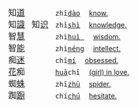 <big>知[道]()</big>　<big>　　</big>　<tt>zhī[dào]()</tt>　
[know.](https://fanyi.baidu.com/#zh/en/知道)   
<big>知[識]()</big>　<big>知[识]()</big>　<tt>zhī[shì]()</tt>　
[knowledge.](https://fanyi.baidu.com/#zh/en/知识)   
<big>智[慧]()</big>　<big>　　</big>　<tt>zhì[huì ]()</tt>　
[wisdom.](https://fanyi.baidu.com/#zh/en/智慧)   
<big>智[能]()</big>　<big>　　</big>　<tt>zhì[néng]()</tt>　
[intellect.](https://fanyi.baidu.com/#zh/en/智能)   
<big>痴[迷]()</big>　<big>　　</big>　<tt>chī[mí]()</tt>　 
[obsessed.](https://fanyi.baidu.com/#zh/en/痴迷)   
<big>[花]()痴</big>　<big>　　</big>　<tt>[huā]()chī</tt>　 
[(girl) in love.](https://fanyi.baidu.com/#zh/en/花痴)   
<big>蜘[蛛]()</big>　<big>　　</big>　<tt>zhī[zhū]()</tt>　 
[spider.](https://fanyi.baidu.com/#zh/en/蜘蛛)   
<big>踟[蹰]()</big>　<big>　　</big>　<tt>chí[chú]()</tt>　 
[hesitate.](https://fanyi.baidu.com/#zh/en/踟蹰)   

